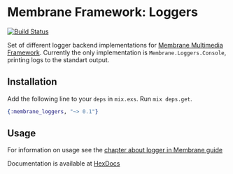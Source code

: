 # Membrane Framework: Loggers

[![Build Status](https://travis-ci.com/membraneframework/membrane-loggers.svg?branch=master)](https://travis-ci.com/membraneframework/membrane-loggers)

Set of different logger backend implementations for [Membrane Multimedia Framework](https://membraneframework.org).
Currently the only implementation is `Membrane.Loggers.Console`, printing logs to the standart output.

## Installation

Add the following line to your `deps` in `mix.exs`. Run `mix deps.get`.

```elixir
{:membrane_loggers, "~> 0.1"}
```

## Usage

For information on usage see the [chapter about logger in Membrane guide](https://membraneframework.org/guide/chapter2/logger.html)

Documentation is available at [HexDocs](https://hexdocs.pm/membrane_element_portaudio/)
